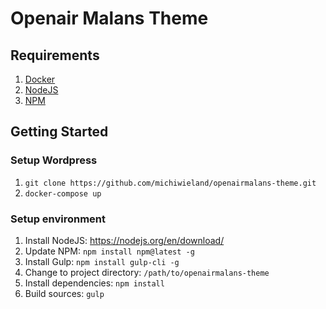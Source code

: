 # Openair Malans Theme

## Requirements
1. [Docker](https://www.docker.com/)
2. [NodeJS](http://gulpjs.com/)
3. [NPM](https://www.npmjs.com/)

## Getting Started

### Setup Wordpress
1. `git clone https://github.com/michiwieland/openairmalans-theme.git`
2. `docker-compose up`

### Setup environment
1. Install NodeJS: https://nodejs.org/en/download/
2. Update NPM: `npm install npm@latest -g`
3. Install Gulp: `npm install gulp-cli -g`
4. Change to project directory: `/path/to/openairmalans-theme`
5. Install dependencies: `npm install`
6. Build sources: `gulp`
